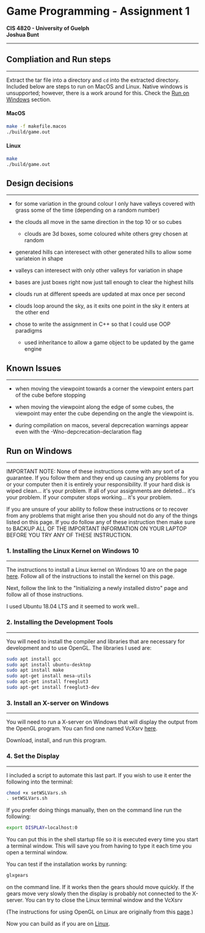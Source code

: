 # Game Programming - Assignment 1 
**CIS 4820 - University of Guelph**  
**Joshua Bunt**           

--------------------------------------------------------------

## Compliation and Run steps
-----------------------------
  Extract the tar file into a directory and `cd` into the extracted directory. Included below are
  steps to run on MacOS and Linux. Native windows is unsupported; however, there is a work around for this.
  Check the [Run on Windows](#run-on-windows) section.  

#### MacOS 

```bash
make -f makefile.macos
./build/game.out
```

#### Linux

```bash
make
./build/game.out
``` 

## Design decisions
----------------------
  - for some variation in the ground colour I only have valleys covered with
  grass some of the time (depending on a random number)

  - the clouds all move in the same direction in the top 10 or so cubes
    - clouds are 3d boxes, some coloured white others grey chosen at random

  - generated hills can interesect with other generated hills to allow
  some variateion in shape

  - valleys can interesect with only other valleys for variation in shape

  - bases are just boxes right now just tall enough to clear the highest hills

  - clouds run at different speeds are updated at max once per second

  - clouds loop around the sky, as it exits one point in the sky it enters at
  the other end

  - chose to write the assignment in C++ so that I could use OOP paradigms
    - used inheritance to allow a game object to be updated by the game engine

## Known Issues
------------------
  - when moving the viewpoint towards a corner the viewpoint enters part of the
  cube before stopping

  - when moving the viewpoint along the edge of some cubes, the viewpoint may
  enter the cube depending on the angle the viewpoint is.

  - during compilation on macos, several depcrecation warnings appear even
  with the -Wno-depcrecation-declaration flag


## Run on Windows
------------------

IMPORTANT NOTE: None of these instructions come with any sort of a guarantee. If you follow
them and they end up causing any problems for you or your computer then it is entirely your responsibility.
If your hard disk is wiped clean... it's your problem.
If all of your assignments are deleted... it's your problem.
If your computer stops working... it's your problem.

If you are unsure of your ability to follow these instructions or to recover from any
problems that might arise then you should not do any of the things listed on this page.
If you do follow any of these instruction then make sure to BACKUP ALL OF
THE IMPORTANT INFORMATION ON YOUR LAPTOP BEFORE YOU TRY ANY OF THESE INSTRUCTION.


### 1. Installing the Linux Kernel on Windows 10
--------------------------------------------

The instructions to install a Linux kernel on Windows 10 are on the page [here](https://docs.microsoft.com/en-us/windows/wsl/install-win10). Follow all of the instructions to install the kernel on this page.

Next, follow the link to the "Initializing a newly installed distro" page and
follow all of those instructions.

I used Ubuntu 18.04 LTS and it seemed to work well..


### 2. Installing the Development Tools
-----------------------------------
You will need to install the compiler and libraries that are necessary for
development and to use OpenGL. The libraries I used are:

```bash
sudo apt install gcc
sudo apt install ubuntu-desktop
sudo apt install make
sudo apt-get install mesa-utils
sudo apt-get install freeglut3
sudo apt-get install freeglut3-dev
```


### 3. Install an X-server on Windows
---------------------------------
You will need to run a X-server on Windows that will display the output from the OpenGL
program. You can find one named VcXsrv [here](https://sourceforge.net/projects/vcxsrv/).

Download, install, and run this program.


### 4. Set the Display
------------------

I included a script to automate this last part. If you wish to use it enter the following into the terminal:

```bash
chmod +x setWSLVars.sh
. setWSLVars.sh
```

If you prefer doing things manually, then on the command line run the following:

```bash
export DISPLAY=localhost:0
```

You can put this in the shell startup file so it is executed every time you start a
terminal window. This will save you from having to type it each time you open a terminal
window.

You can test if the installation works by running:
```bash
glxgears
```
on the command line. If it works then the gears should move quickly. If the gears
move very slowly then the display is probably not connected to the X-server. 
You can try to close the Linux terminal window and the VcXsrv

(The instructions for using OpenGL on Linux are originally from this [page](https://github.com/microsoft/WSL/issues/2855 ).)

Now you can build as if you are on [Linux](#linux).



